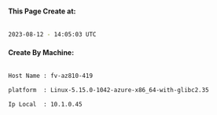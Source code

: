 
   
#### This Page Create at:

```bash

2023-08-12 - 14:05:03 UTC

```

#### Create By Machine:

```bash

Host Name : fv-az810-419

platform  : Linux-5.15.0-1042-azure-x86_64-with-glibc2.35

Ip Local  : 10.1.0.45

```

